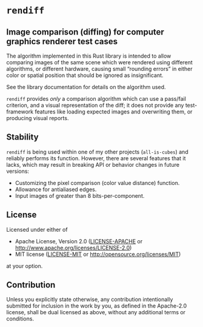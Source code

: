 # `rendiff`

## Image comparison (diffing) for computer graphics renderer test cases

The algorithm implemented in this Rust library is intended to allow comparing images
of the same scene which were rendered using different algorithms, or different
hardware, causing small “rounding errors” in either color or spatial position that should be ignored as insignificant.

See the library documentation for details on the algorithm used.

`rendiff` provides _only_ a comparison algorithm which can use a pass/fail criterion, and a visual representation of the diff; it does not provide any test-framework features like loading expected images and overwriting them, or producing visual reports.

Stability
---------

`rendiff` is being used within one of my other projects (`all-is-cubes`) and reliably performs its function. However, there are several features that it lacks, which may result in breaking API or behavior changes in future versions:

* Customizing the pixel comparison (color value distance) function.
* Allowance for antialiased edges.
* Input images of greater than 8 bits-per-component.

License
-------

Licensed under either of

 * Apache License, Version 2.0
   ([LICENSE-APACHE](LICENSE-APACHE) or http://www.apache.org/licenses/LICENSE-2.0)
 * MIT license
   ([LICENSE-MIT](LICENSE-MIT) or http://opensource.org/licenses/MIT)

at your option.

Contribution
------------

Unless you explicitly state otherwise, any contribution intentionally submitted
for inclusion in the work by you, as defined in the Apache-2.0 license, shall be
dual licensed as above, without any additional terms or conditions.